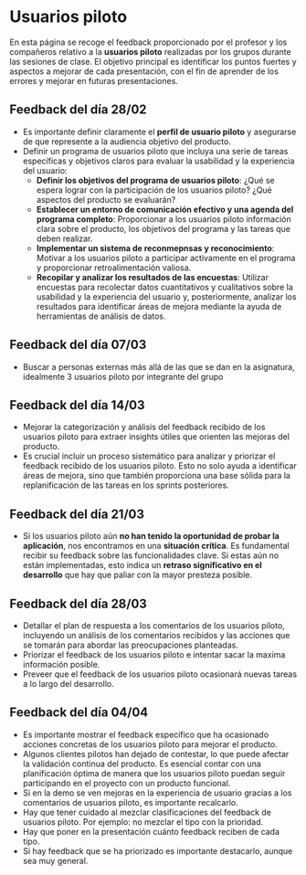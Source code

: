 # Usuarios piloto

En esta página se recoge el feedback proporcionado por el profesor y los compañeros relativo a la **usuarios piloto** realizadas por los grupos durante las sesiones de clase. El objetivo principal es identificar los puntos fuertes y aspectos a mejorar de cada presentación, con el fin de aprender de los errores y mejorar en futuras presentaciones. 

## Feedback del día 28/02
- Es importante definir claramente el **perfil de usuario piloto** y asegurarse de que represente a la audiencia objetivo del producto. 
- Definir un programa de usuarios piloto que incluya una serie de tareas específicas y objetivos claros para evaluar la usabilidad y la experiencia del usuario:
    - **Definir los objetivos del programa de usuarios piloto**: ¿Qué se espera lograr con la participación de los usuarios piloto? ¿Qué aspectos del producto se evaluarán?
    - **Establecer un entorno de comunicación efectivo y una agenda del programa completo**: Proporcionar a los usuarios piloto información clara sobre el producto, los objetivos del programa y las tareas que deben realizar.
    - **Implementar un sistema de reconmepnsas y reconocimiento**: Motivar a los usuarios piloto a participar activamente en el programa y proporcionar retroalimentación valiosa.
    - **Recopilar y analizar los resultados de las encuestas**: Utilizar encuestas para recolectar datos cuantitativos y cualitativos sobre la usabilidad y la experiencia del usuario y, posteriormente, analizar los resultados para identificar áreas de mejora mediante la ayuda de herramientas de análisis de datos.

## Feedback del día 07/03
- Buscar a personas externas más allá de las que se dan en la asignatura, idealmente 3 usuarios piloto por integrante del grupo

## Feedback del día 14/03
- Mejorar la categorización y análisis del feedback recibido de los usuarios piloto para extraer insights útiles que orienten las mejoras del producto.
- Es crucial incluir un proceso sistemático para analizar y priorizar el feedback recibido de los usuarios piloto. Esto no solo ayuda a identificar áreas de mejora, sino que también proporciona una base sólida para la replanificación de las tareas en los sprints posteriores.

## Feedback del día 21/03
- Si los usuarios piloto aún **no han tenido la oportunidad de probar la aplicación**, nos encontramos en una **situación crítica**. Es fundamental recibir su feedback sobre las funcionalidades clave. Si estas aún no están implementadas, esto indica un **retraso significativo en el desarrollo** que hay que paliar con la mayor presteza posible.

## Feedback del día 28/03
- Detallar el plan de respuesta a los comentarios de los usuarios piloto, incluyendo un análisis de los comentarios recibidos y las acciones que se tomarán para abordar las preocupaciones planteadas.
- Priorizar el feedback de los usuarios piloto e intentar sacar la maxima información posible.
- Preveer que el feedback de los usuarios piloto ocasionará nuevas tareas a lo largo del desarrollo.

## Feedback del día 04/04
- Es importante mostrar el feedback específico que ha ocasionado acciones concretas de los usuarios piloto para mejorar el producto.
- Algunos clientes pilotos han dejado de contestar, lo que puede afectar la validación continua del producto. Es esencial contar con una planificación óptima de manera que los usuarios piloto puedan seguir participando en el proyecto con un producto funcional. 
- Si en la demo se ven mejoras en la experiencia de usuario gracias a los comentarios de usuarios piloto, es importante recalcarlo.
- Hay que tener cuidado al mezclar clasificaciones del feedback de usuarios piloto. Por ejemplo: no mezclar el tipo con la prioridad.
- Hay que poner en la presentación cuánto feedback reciben de cada tipo.
- Si hay feedback que se ha priorizado es importante destacarlo, aunque sea muy general.
